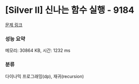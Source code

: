 # [Silver II] 신나는 함수 실행 - 9184 

[문제 링크](https://www.acmicpc.net/problem/9184) 

### 성능 요약

메모리: 30864 KB, 시간: 1232 ms

### 분류

다이나믹 프로그래밍(dp), 재귀(recursion)

